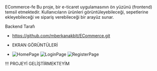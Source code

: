 ECommerce-fe
Bu proje, bir e-ticaret uygulamasının ön yüzünü (frontend) temsil etmektedir. Kullanıcıların ürünleri görüntüleyebileceği, sepetlerine ekleyebileceği ve sipariş verebileceği bir arayüz sunar.

Backend Tarafı
- https://github.com/mberkanakblt/ECommerce.git

- EKRAN GÖRÜNTÜLERİ
- ![HomePage](https://github.com/user-attachments/assets/30f021fc-9513-4755-be58-9f08e59ce0cd)
![LoginPage](https://github.com/user-attachments/assets/06c7c5be-67ff-4f0f-a753-9aaa706eb106)
![RegisterPage](https://github.com/user-attachments/assets/331113af-3af2-499b-a2eb-29ba4bd0442f)

!!! PROJEYİ GELİŞTİRMEKTEYİM 
